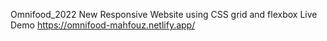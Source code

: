 Omnifood_2022
New Responsive Website using CSS grid and flexbox
Live Demo https://omnifood-mahfouz.netlify.app/
